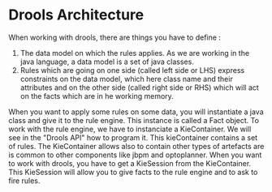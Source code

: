 # Drools Architecture
When working with drools, there are things you have to define : 
1) The data model on which the rules applies. As we are working in the java language, a data model is a set of java classes. 
2) Rules which are going on one side (called left side or LHS) express constraints on the data model, which here class name and their attributes and on the other side (called right side or RHS) which will act on the facts which are in he working memory.

When you want to apply some rules on some data, you will instantiate a java class and give it to the rule engine. This instance is called a Fact object.
To work with the rule engine, we have to instanciate a KieContainer. We will see in the "Drools API" how to program it. This kieContainer contains a set of rules. The KieContainer allows also to contain other types of artefacts are is common to other components like jbpm and optoplanner.
When you want to work with drools, you have to get a KieSession from the KieContainer. This KieSession will allow you to give facts to the rule engine and to ask to fire rules.
